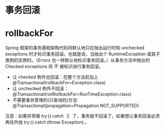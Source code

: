 # 事务回滚

# rollbackFor

Spring 框架的事务基础架构代码将默认地只在抛出运行时和 unchecked exceptions 时才标识事务回滚。也就是说，当抛出个 RuntimeException 或其子类例的实例时。（Errors 也一样默认地标识事务回滚。）从事务方法中抛出的 Checked exceptions 将 不 被标识进行事务回滚。

- 让 checked 例外也回滚：在整个方法前加上 @Transactional(rollbackFor=Exception.class)
- 让 unchecked 例外不回滚：@Transactional(notRollbackFor=RunTimeException.class)
- 不需要事务管理的(只查询的)方法: @Transactional(propagation=Propagation.NOT_SUPPORTED)

注意：如果异常被 try｛｝catch｛｝了，事务就不回滚了，如果想让事务回滚必须再往外抛 try｛｝catch｛throw Exception｝。
